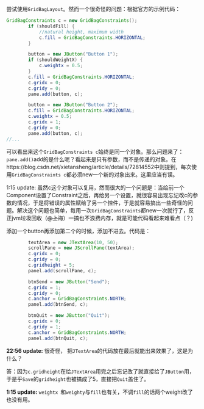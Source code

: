 尝试使用`GridBagLayout`。然而一个很奇怪的问题：根据官方的示例代码：

```java
GridBagConstraints c = new GridBagConstraints();
        if (shouldFill) {
            //natural height, maximum width
            c.fill = GridBagConstraints.HORIZONTAL;
        }

        button = new JButton("Button 1");
        if (shouldWeightX) {
            c.weightx = 0.5;
        }
        c.fill = GridBagConstraints.HORIZONTAL;
        c.gridx = 0;
        c.gridy = 0;
        pane.add(button, c);

        button = new JButton("Button 2");
        c.fill = GridBagConstraints.HORIZONTAL;
        c.weightx = 0.5;
        c.gridx = 1;
        c.gridy = 0;
        pane.add(button, c);
//...
```

可以看出来这个`GridBagConstraints c`始终是同一个对象。那么问题来了：`pane.add()`add的是什么呢？看起来是只有参数，而不是传递的对象。在https://blog.csdn.net/xietansheng/article/details/72814552中则提到，每次使用`GridBagConstraints c`都必须new一个新的对象出来。这里应当有误。

1:15 update: 虽然c这个对象可以复用，然而很大的一个问题是：当给前一个Component设置了Constraint之后，再给另一个设置，就很容易出现忘记改c的参数的情况，于是将错误的属性赋给了另一个控件，于是就容易搞出一些奇怪的问题。解决这个问题也简单，每用一次`GridBagConstraints`都new一次就行了，反正jvm垃圾回收（~~@上海~~）一搞也不浪费内存，就是可能代码看起来难看点（？)

添加一个button再添加第二个的时候，添加不进去。代码是：

```java
		textArea = new JTextArea(10, 50);
        scrollPane = new JScrollPane(textArea);
        c.gridx = 0;
        c.gridy = 0;
        c.gridheight = 5;
        panel.add(scrollPane, c);

        btnSend = new JButton("Send");
        c.gridx = 1;
        c.gridy = 0;
        c.anchor = GridBagConstraints.NORTH;
        panel.add(btnSend, c);

        btnQuit = new JButton("Quit");
        c.gridx = 0;
        c.gridy = 1;
        c.anchor = GridBagConstraints.NORTH;
        panel.add(btnQuit, c);
```

**22:56 update:** 很奇怪， 把`JTextArea`的代码放在最后就能出来效果了，这是为什么？

答：因为`c.gridheight`在给`JTextArea`用完之后忘记改了就直接给了`JButton`用，于是乎`Save`的`gridheight`也被搞成了5，直接把`Quit`盖住了。

**1:15 update:** `weightx `和`weighty`与`fill`也有关，不调`fill`的话两个weight改了也没有用。







